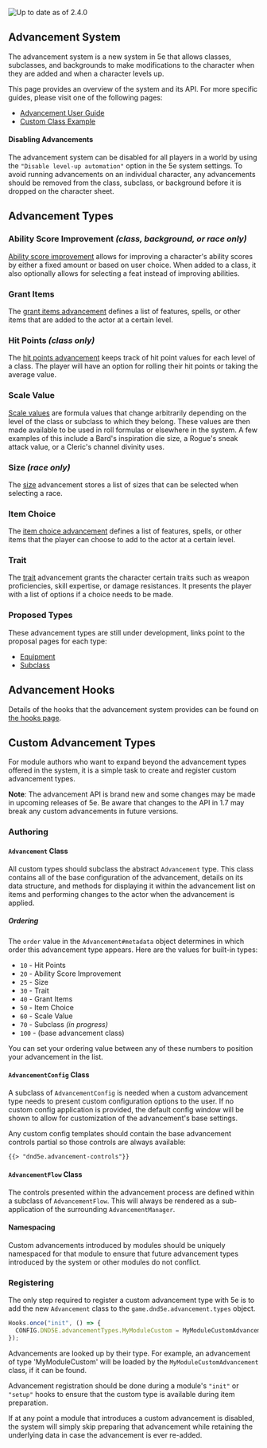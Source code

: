 ![Up to date as of 2.4.0](https://img.shields.io/static/v1?label=dnd5e&message=2.4.0&color=informational)

## Advancement System

The advancement system is a new system in 5e that allows classes, subclasses, and backgrounds to make modifications to the character when they are added and when a character levels up.

This page provides an overview of the system and its API. For more specific guides, please visit one of the following pages:

- [Advancement User Guide](Advancement-User-Guide)
- [Custom Class Example](Custom-Class-Example)

#### Disabling Advancements

The advancement system can be disabled for all players in a world by using the `"Disable level-up automation"` option in the 5e system settings. To avoid running advancements on an individual character, any advancements should be removed from the class, subclass, or background before it is dropped on the character sheet.


## Advancement Types
### Ability Score Improvement *(class, background, or race only)*
[Ability score improvement](Advancement-Type-Ability-Score-Improvement) allows for improving a character's ability scores by either a fixed amount or based on user choice. When added to a class, it also optionally allows for selecting a feat instead of improving abilities.

### Grant Items
The [grant items advancement](Advancement-Type-Item-Grant) defines a list of features, spells, or other items that are added to the actor at a certain level.

### Hit Points *(class only)*
The [hit points advancement](Advancement-Type-Hit-Points) keeps track of hit point values for each level of a class. The player will have an option for rolling their hit points or taking the average value.

### Scale Value
[Scale values](Advancement-Type-Scale-Value) are formula values that change arbitrarily depending on the level of the class or subclass to which they belong. These values are then made available to be used in roll formulas or elsewhere in the system. A few examples of this include a Bard's inspiration die size, a Rogue's sneak attack value, or a Cleric's channel divinity uses.

### Size *(race only)*
The [size](Advancement-Type-Size) advancement stores a list of sizes that can be selected when selecting a race.

### Item Choice
The [item choice advancement](Advancement-Type-Item-Choice) defines a list of features, spells, or other items that the player can choose to add to the actor at a certain level.

### Trait
The [trait](Advancement-Type-Trait) advancement grants the character certain traits such as weapon proficiencies, skill expertise, or damage resistances. It presents the player with a list of options if a choice needs to be made.

### Proposed Types
These advancement types are still under development, links point to the proposal pages for each type:
- [Equipment](https://github.com/foundryvtt/dnd5e/issues/1871)
- [Subclass](https://github.com/foundryvtt/dnd5e/issues/1407)


## Advancement Hooks

Details of the hooks that the advancement system provides can be found on [the hooks page](Hooks#advancement).


## Custom Advancement Types

For module authors who want to expand beyond the advancement types offered in the system, it is a simple task to create and register custom advancement types.

**Note**: The advancement API is brand new and some changes may be made in upcoming releases of 5e. Be aware that changes to the API in 1.7 may break any custom advancements in future versions.

### Authoring

#### `Advancement` Class

All custom types should subclass the abstract `Advancement` type. This class contains all of the base configuration of the advancement, details on its data structure, and methods for displaying it within the advancement list on items and performing changes to the actor when the advancement is applied.

##### Ordering

The `order` value in the `Advancement#metadata` object determines in which order this advancement type appears. Here are the values for built-in types:

* `10` - Hit Points
* `20` - Ability Score Improvement
* `25` - Size
* `30` - Trait
* `40` - Grant Items
* `50` - Item Choice
* `60` - Scale Value
* `70` - Subclass *(in progress)*
* `100` - (base advancement class)

You can set your ordering value between any of these numbers to position your advancement in the list.

#### `AdvancementConfig` Class

A subclass of `AdvancementConfig` is needed when a custom advancement type needs to present custom configuration options to the user. If no custom config application is provided, the default config window will be shown to allow for customization of the advancement's base settings.

Any custom config templates should contain the base advancement controls partial so those controls are always available:

```html
{{> "dnd5e.advancement-controls"}}
```

#### `AdvancementFlow` Class

The controls presented within the advancement process are defined within a subclass of `AdvancementFlow`. This will always be rendered as a sub-application of the surrounding `AdvancementManager`.

#### Namespacing

Custom advancements introduced by modules should be uniquely namespaced for that module to ensure that future advancement types introduced by the system or other modules do not conflict.

### Registering

The only step required to register a custom advancement type with 5e is to add the new `Advancement` class to the `game.dnd5e.advancement.types` object.

```javascript
Hooks.once("init", () => {
  CONFIG.DND5E.advancementTypes.MyModuleCustom = MyModuleCustomAdvancement;
});
```

Advancements are looked up by their type. For example, an advancement of type 'MyModuleCustom' will be loaded by the `MyModuleCustomAdvancement` class, if it can be found.

Advancement registration should be done during a module's `"init"` or `"setup"` hooks to ensure that the custom type is available during item preparation.

If at any point a module that introduces a custom advancement is disabled, the system will simply skip preparing that advancement while retaining the underlying data in case the advancement is ever re-added.
